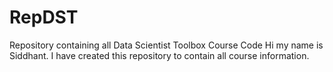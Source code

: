# RepDST
Repository containing all Data Scientist Toolbox Course Code 
Hi my name is Siddhant. I have created this repository to contain all course information.
